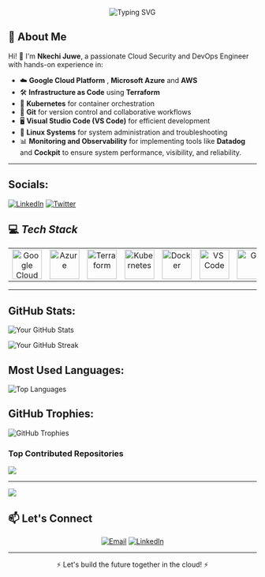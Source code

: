 <!-- Header Section -->
<p align="center">
  <img src="https://readme-typing-svg.demolab.com?font=Fira+Code&size=30&duration=4000&pause=500&center=true&vCenter=true&multiline=true&width=600&height=80&lines=Hello!+I'm+Nkechi Juwe;Cloud Security+%26+DevOps+Engineer" alt="Typing SVG" />
</p>

<!-- About Me Section -->
## 🚀 **About Me**
Hi! 👋 I'm **Nkechi Juwe**, a passionate Cloud Security and DevOps Engineer with hands-on experience in:
- ☁️ **Google Cloud Platform** , **Microsoft Azure** and **AWS**
- 🛠️ **Infrastructure as Code** using **Terraform**  
- 🚢 **Kubernetes** for container orchestration  
- 🐙 **Git** for version control and collaborative workflows
- 🖥️ **Visual Studio Code (VS Code)** for efficient development
- 🐧 **Linux Systems** for system administration and troubleshooting
-  📊 **Monitoring and Observability** for implementing tools like **Datadog** and **Cockpit** to ensure system performance, visibility, and reliability.

---



##  Socials:

[![LinkedIn](https://img.shields.io/badge/LinkedIn-%230077B5.svg?style=flat&logo=linkedin&logoColor=white)](https://www.linkedin.com/in/nkechi-juwe/)
[![Twitter](https://img.shields.io/badge/Twitter-%231DA1F2.svg?style=flat&logo=twitter&logoColor=white)]()


## 💻 *Tech Stack*
<table align="center">
 <tr>
   <td align="center"><img src="https://cdn.jsdelivr.net/gh/devicons/devicon/icons/googlecloud/googlecloud-original.svg" width="60" alt="Google Cloud"/></td>
   <td align="center"><img src="https://cdn.jsdelivr.net/gh/devicons/devicon/icons/azure/azure-original.svg" width="60" alt="Azure"/></td>
   <td align="center"><img src="https://cdn.jsdelivr.net/gh/devicons/devicon/icons/terraform/terraform-original.svg" width="60" alt="Terraform"/></td>
   <td align="center"><img src="https://cdn.jsdelivr.net/gh/devicons/devicon/icons/kubernetes/kubernetes-plain.svg" width="60" alt="Kubernetes"/></td>
   <td align="center"><img src="https://cdn.jsdelivr.net/gh/devicons/devicon/icons/docker/docker-original.svg" width="60" alt="Docker"/></td>
   <td align="center"><img src="https://cdn.jsdelivr.net/gh/devicons/devicon/icons/vscode/vscode-original.svg" width="60" alt="VS Code"/></td>
   <td align="center"><img src="https://cdn.jsdelivr.net/gh/devicons/devicon/icons/git/git-original.svg" width="60" alt="Git"/></td>
   <td align="center"><img src="https://cdn.jsdelivr.net/gh/devicons/devicon/icons/linux/linux-original.svg" width="60" alt="Linux"/></td>
   <td align="center"><img src="https://img.shields.io/badge/Datadog-632CA6?style=flat&logo=datadog&logoColor=white" alt="Datadog" /></td>
   <td align="center"><img src="https://img.shields.io/badge/Cockpit-005CA9?style=flat&logoColor=white" alt="Cockpit"/></td>
 </tr>
</table>
 
---


##  GitHub Stats:

![Your GitHub Stats](https://github-readme-stats.vercel.app/api?username=NkJuwe&show_icons=true&theme=dark&count_private=true)

![Your GitHub Streak](https://github-readme-streak-stats.herokuapp.com/?user=NkJuwe&theme=dark&hide_border=false)


##  Most Used Languages:

![Top Languages](https://github-readme-stats.vercel.app/api/top-langs/?username=NkJuwe&layout=compact&theme=dark)


##  GitHub Trophies:

![GitHub Trophies](https://github-profile-trophy.vercel.app/?username=NkJuwe&theme=darkhub&margin-w=15&margin-h=15)

###  Top Contributed Repositories
![](https://github-contributor-stats.vercel.app/api?username=NkJuwe&limit=5&theme=dark&combine_all_yearly_contributions=true)


---
[![](https://visitcount.itsvg.in/api?id=Emmywelly&icon=0&color=0)](https://visitcount.itsvg.in)


<!-- Contact Section -->
## 📫 **Let's Connect**
<p align="center">
  <a href="mailto:nikkyjuwe@gmail.com"><img src="https://img.shields.io/badge/Email-D14836?logo=gmail&logoColor=white&style=for-the-badge" alt="Email"/></a>
  <a href="https://www.linkedin.com/in/nkechi-juwe/"><img src="https://img.shields.io/badge/LinkedIn-0077B5?logo=linkedin&logoColor=white&style=for-the-badge" alt="LinkedIn"/></a>
</p>

---

<p align="center">⚡ Let's build the future together in the cloud! ⚡</p>







<!---
NkJuwe/NkJuwe is a ✨ special ✨ repository because its `README.md` (this file) appears on your GitHub profile.
You can click the Preview link to take a look at your changes.
--->

